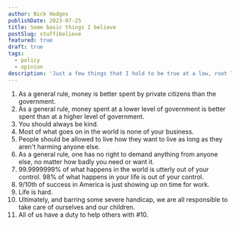 ```yaml
---
author: Nick Hodges
publishDate: 2023-07-25
title: Some basic things I believe
postSlug: stuffibelieve
featured: true
draft: true
tags:
  - policy
  - opinion
description: 'Just a few things that I hold to be true at a low, root level'
---
```


1. As a general rule, money is better spent by private citizens than the government.
2. As a general rule, money spent at a lower level of government is better spent than at a higher level of government.
3. You should always be kind.
4. Most of what goes on in the world is none of your business.
5. People should be allowed to live how they want to live as long as they aren't harming anyone else.
6. As a general rule, one has no right to demand anything from anyone else, no matter how badly you need or want it.
7. 99.9999999% of what happens in the world is utterly out of your control. 98% of what happens in your life is out of your control.
8. 9/10th of success in America is just showing up on time for work.
9. Life is hard.
10. Ultimately, and barring some severe handicap, we are all responsible to take care of ourselves and our children.
11. All of us have a duty to help others with #10.
